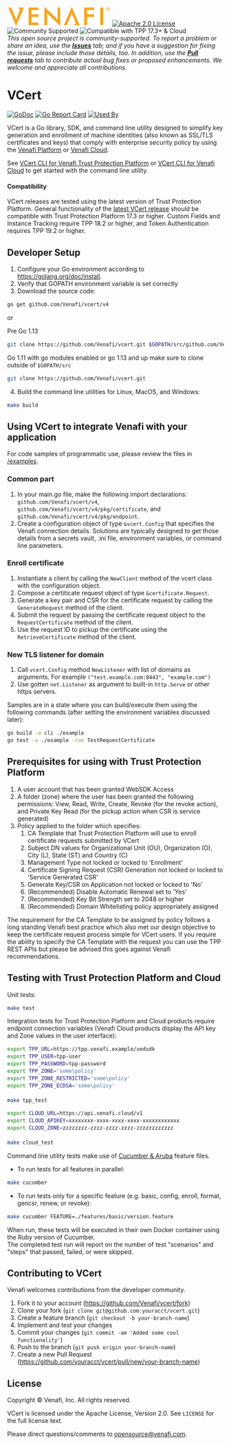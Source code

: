 ![Venafi](Venafi_logo.png)
[![Apache 2.0 License](https://img.shields.io/badge/License-Apache%202.0-blue.svg)](https://opensource.org/licenses/Apache-2.0)
![Community Supported](https://img.shields.io/badge/Support%20Level-Community-brightgreen)
![Compatible with TPP 17.3+ & Cloud](https://img.shields.io/badge/Compatibility-TPP%2017.3+%20%26%20Cloud-f9a90c)  
_This open source project is community-supported. To report a problem or share an idea, use the
**[Issues](../../issues)** tab; and if you have a suggestion for fixing the issue, please include those details, too.
In addition, use the **[Pull requests](../../pulls)** tab to contribute actual bug fixes or proposed enhancements.
We welcome and appreciate all contributions._

# VCert

[![GoDoc](https://godoc.org/github.com/Venafi/vcert?status.svg)](https://pkg.go.dev/github.com/Venafi/vcert)  [![Go Report Card](https://goreportcard.com/badge/github.com/Venafi/vcert)](https://goreportcard.com/report/github.com/Venafi/vcert)
[![Used By](https://sourcegraph.com/github.com/Venafi/vcert/-/badge.svg)](https://sourcegraph.com/github.com/Venafi/vcert?badge)

VCert is a Go library, SDK, and command line utility designed to simplify key generation and enrollment of machine identities
(also known as SSL/TLS certificates and keys) that comply with enterprise security policy by using the
[Venafi Platform](https://www.venafi.com/platform/trust-protection-platform) or [Venafi Cloud](https://pki.venafi.com/venafi-cloud/).

See [VCert CLI for Venafi Trust Protection Platform](README-CLI-PLATFORM.md) or
[VCert CLI for Venafi Cloud](README-CLI-CLOUD.md) to get started with the command line utility.

#### Compatibility

VCert releases are tested using the latest version of Trust Protection Platform.  General functionality of the
[latest VCert release](../../releases/latest) should be compatible with Trust Protection Platform 17.3 or higher.
Custom Fields and Instance Tracking require TPP 18.2 or higher, and Token Authentication requires TPP 19.2 or higher.

## Developer Setup

1. Configure your Go environment according to https://golang.org/doc/install.
2. Verify that GOPATH environment variable is set correctly
3. Download the source code:

```sh
go get github.com/Venafi/vcert/v4
```

or

Pre Go 1.13
```sh
git clone https://github.com/Venafi/vcert.git $GOPATH/src/github.com/Venafi/vcert/v4
```

Go 1.11 with go modules enabled or go 1.13 and up make sure to clone outside of `$GOPATH/src`
```sh
git clone https://github.com/Venafi/vcert.git
```

4. Build the command line utilities for Linux, MacOS, and Windows:

```sh
make build
```

## Using VCert to integrate Venafi with your application

For code samples of programmatic use, please review the files in [/examples](/examples/).

### Common part
1. In your main.go file, make the following import declarations:  `github.com/Venafi/vcert/v4`, `github.com/Venafi/vcert/v4/pkg/certificate`, and `github.com/Venafi/vcert/v4/pkg/endpoint`.
1. Create a configuration object of type `&vcert.Config` that specifies the Venafi connection details.  Solutions are typically designed to get those details from a secrets vault, .ini file, environment variables, or command line parameters.

### Enroll certificate
1. Instantiate a client by calling the `NewClient` method of the vcert class with the configuration object.
1. Compose a certiticate request object of type `&certificate.Request`.
1. Generate a key pair and CSR for the certificate request by calling the `GenerateRequest` method of the client.
1. Submit the request by passing the certificate request object to the `RequestCertificate` method of the client.
1. Use the request ID to pickup the certificate using the `RetrieveCertificate` method of the client.

### New TLS listener for domain
1. Call `vcert.Config` method `NewListener` with list of domains as arguments. For example `("test.example.com:8443", "example.com")`
2. Use gotten `net.Listener` as argument to built-in `http.Serve` or other https servers. 

Samples are in a state where you can build/execute them using the following commands (after setting the environment variables discussed later): 

```sh
go build -o cli ./example
go test -v ./example -run TestRequestCertificate
```

## Prerequisites for using with Trust Protection Platform

1. A user account that has been granted WebSDK Access
2. A folder (zone) where the user has been granted the following permissions: View, Read, Write, Create, Revoke (for the revoke action), and Private Key Read (for the pickup action when CSR is service generated)
3. Policy applied to the folder which specifies:
    1. CA Template that Trust Protection Platform will use to enroll certificate requests submitted by VCert
    2. Subject DN values for Organizational Unit (OU), Organization (O), City (L), State (ST) and Country (C)
    3. Management Type not locked or locked to 'Enrollment'
    4. Certificate Signing Request (CSR) Generation not locked or locked to 'Service Generated CSR'
    5. Generate Key/CSR on Application not locked or locked to 'No'
    6. (Recommended) Disable Automatic Renewal set to 'Yes'
    7. (Recommended) Key Bit Strength set to 2048 or higher
    8. (Recommended) Domain Whitelisting policy appropriately assigned

The requirement for the CA Template to be assigned by policy follows a long standing Venafi best practice which also met our design objective to keep the certificate request process simple for VCert users. If you require the ability to specify the CA Template with the request you can use the TPP REST APIs but please be advised this goes against Venafi recommendations.

## Testing with Trust Protection Platform and Cloud

Unit tests:

```sh
make test
```

Integration tests for Trust Protection Platform and Cloud products require endpoint connection variables (Venafi Cloud products display the API key and Zone values in the user interface):

```sh
export TPP_URL=https://tpp.venafi.example/vedsdk
export TPP_USER=tpp-user
export TPP_PASSWORD=tpp-password
export TPP_ZONE='some\policy'
export TPP_ZONE_RESTRICTED='some\policy'
export TPP_ZONE_ECDSA='some\policy'

make tpp_test
```

```sh
export CLOUD_URL=https://api.venafi.cloud/v1
export CLOUD_APIKEY=xxxxxxxx-xxxx-xxxx-xxxx-xxxxxxxxxxxx
export CLOUD_ZONE=zzzzzzzz-zzzz-zzzz-zzzz-zzzzzzzzzzzz

make cloud_test
```

Command line utility tests make use of [Cucumber & Aruba](https://github.com/cucumber/aruba) feature files.

- To run tests for all features in parallel:

```sh
make cucumber
```

- To run tests only for a specific feature (e.g. basic, config, enroll, format, gencsr, renew, or revoke):

```sh
make cucumber FEATURE=./features/basic/version.feature
```

When run, these tests will be executed in their own Docker container using the Ruby version of Cucumber.  
The completed test run will report on the number of test "scenarios" and "steps" that passed, failed, or were skipped. 

## Contributing to VCert

Venafi welcomes contributions from the developer community.

1. Fork it to your account (https://github.com/Venafi/vcert/fork)
2. Clone your fork (`git clone git@github.com:youracct/vcert.git`)
3. Create a feature branch (`git checkout -b your-branch-name`)
4. Implement and test your changes
5. Commit your changes (`git commit -am 'Added some cool functionality'`)
6. Push to the branch (`git push origin your-branch-name`)
7. Create a new Pull Request (https://github.com/youracct/vcert/pull/new/your-branch-name)

## License

Copyright &copy; Venafi, Inc. All rights reserved.

VCert is licensed under the Apache License, Version 2.0. See `LICENSE` for the full license text.

Please direct questions/comments to opensource@venafi.com.
